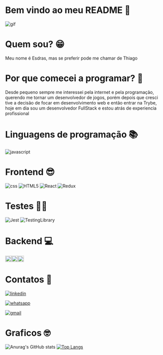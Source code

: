 <h1>Bem vindo ao meu README 📖</h1>

![gif](https://user-images.githubusercontent.com/106774516/201214480-aad83fd2-ee63-481b-8473-6d2fb828ea0f.gif)

<h1>Quem sou? 😁</h1>

<p>Meu nome é Esdras, mas se preferir pode me chamar de Thiago</p>

<h1>Por que comecei a programar? 🤖</h1>

<p>Desde pequeno sempre me interessei pela internet e pela programação, querendo me tornar um desenvolvedor de jogos, porém depois que cresci tive a decisão de focar em desenvolvimento web e então entrar na Trybe, hoje em dia sou um desenvolvedor FullStack e estou atrás de experiencia profissional</p>

<h1>Linguagens de programação 📚</h1>

![javascript](https://img.shields.io/badge/JavaScript-0D1117?style=for-the-badge&logo=javascript&logoColor=F7DF1E)

<h1>Frontend 😎</h1>

![css](https://img.shields.io/badge/CSS3-0D1117?style=for-the-badge&logo=css3&logoColor=white)
![HTML5](https://img.shields.io/badge/HTML5-0D1117?style=for-the-badge&logo=html5&logoColor=white)
![React](https://img.shields.io/badge/React-0D1117?style=for-the-badge&logo=react&logoColor=61DAFB)
![Redux](https://img.shields.io/badge/React_Redux-0D1117?style=for-the-badge&logo=redux&logoColor=white)

<h1>Testes 👨‍💻</h1>

![Jest](https://img.shields.io/badge/Jest-0D1117?style=for-the-badge&logo=jest&logoColor=white)
![TestingLibrary](https://img.shields.io/badge/testing_library-0D1117?style=for-the-badge&logo=testing-library&logoColor=red)

<h1>Backend 💻</h1>

<img src="https://user-images.githubusercontent.com/106774516/201224392-13cc8ad3-67b7-4dd9-9450-df38417539a7.gif" alt="loading" height="20px" weight="20px"/><img src="https://user-images.githubusercontent.com/106774516/201224392-13cc8ad3-67b7-4dd9-9450-df38417539a7.gif" alt="loading" height="20px" weight="20px"/><img src="https://user-images.githubusercontent.com/106774516/201224392-13cc8ad3-67b7-4dd9-9450-df38417539a7.gif" alt="loading" height="20px" weight="20px"/>

<h1>Contatos 🤳</h1>

<a href="https://www.linkedin.com/in/esdras-dev/">

![linkedin](https://img.shields.io/badge/LinkedIn-0D1117?style=for-the-badge&logo=linkedin&logoColor=white)

</a>
<a href="https://wa.me/557187715350">

![whatsapp](https://img.shields.io/badge/WhatsApp-0D1117?style=for-the-badge&logo=whatsapp&logoColor=white)

</a>
</a>
<a href="https://esdras-email.netlify.app/">

![gmail](https://img.shields.io/badge/esdras12thiago@gmail.com-0D1117?style=for-the-badge&logo=gmail&logoColor=white)

</a>
<h1>Graficos 🤓</h1>

![Anurag's GitHub stats](https://github-readme-stats.vercel.app/api?username=EsdrasThiago&show_icons=true&theme=tokyonight&locale=pt-br&border_color=000000&icon_color=000000)                                                                                                                 [![Top Langs](https://github-readme-stats.vercel.app/api/top-langs/?username=EsdrasThiago&theme=tokyonight&border_color=000000)](https://github.com/anuraghazra/github-readme-stats)
